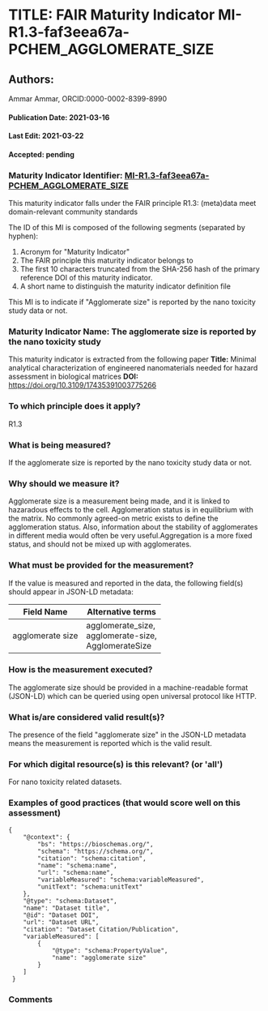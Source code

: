 # TITLE: FAIR Maturity Indicator MI-R1.3-faf3eea67a-PCHEM_AGGLOMERATE_SIZE

## Authors: 
Ammar Ammar, ORCID:0000-0002-8399-8990

#### Publication Date: 2021-03-16
#### Last Edit: 2021-03-22
#### Accepted: pending

### Maturity Indicator Identifier: [MI-R1.3-faf3eea67a-PCHEM_AGGLOMERATE_SIZE](https://w3id.org/fair/maturity_indicator/terms/Gen2/MI-R1.3-faf3eea67a-PCHEM_AGGLOMERATE_SIZE)

This maturity indicator falls under the FAIR principle R1.3:
(meta)data meet domain-relevant community standards

The ID of this MI is composed of the following segments (separated by hyphen):
1. Acronym for "Maturity Indicator"
1. The FAIR principle this maturity indicator belongs to
1. The first 10 characters truncated from the SHA-256 hash of the primary reference DOI of this maturity indicator.
1. A short name to distinguish the maturity indicator definition file

This MI is to indicate if "Agglomerate size" is reported by the nano toxicity study data or not.

### Maturity Indicator Name:  The agglomerate size is reported by the nano toxicity study

This maturity indicator is extracted from the following paper 
**Title:** Minimal analytical characterization of engineered nanomaterials needed for hazard assessment in biological matrices
**DOI:** https://doi.org/10.3109/17435391003775266

### To which principle does it apply?  
R1.3

### What is being measured?
If the agglomerate size is reported by the nano toxicity study data or not.

### Why should we measure it?
Agglomerate size is a measurement being made,
and it is linked to hazaradous effects to the cell. Agglomeration status is in equilibrium with the matrix.
No commonly agreed-on metric exists to define the agglomeration status. Also, information about the stability of
agglomerates in different media would often be very useful.Aggregation is a more fixed status, and should not be
mixed up with agglomerates.

### What must be provided for the measurement?
If the value is measured and reported in the data, the following field(s) should appear in JSON-LD metadata: 

| Field Name         | Alternative terms                                          |
| ------------------ | ---------------------------------------------------------- |
| agglomerate size   | agglomerate_size,<br>agglomerate-size,<br>AgglomerateSize  |

### How is the measurement executed?
The agglomerate size should be provided in a machine-readable format (JSON-LD) which can be queried using open universal protocol like HTTP.

### What is/are considered valid result(s)?
The presence of the field "agglomerate size" in the JSON-LD metadata means the measurement is reported which is the valid result.

### For which digital resource(s) is this relevant? (or 'all')
For nano toxicity related datasets.  

### Examples of good practices (that would score well on this assessment)
```{json}
{
 	"@context": {
 		"bs": "https://bioschemas.org/",
 		"schema": "https://schema.org/",
 		"citation": "schema:citation",
 		"name": "schema:name",
 		"url": "schema:name",
 		"variableMeasured": "schema:variableMeasured",
 		"unitText": "schema:unitText"
 	},
 	"@type": "schema:Dataset",
 	"name": "Dataset title",
 	"@id": "Dataset DOI",
 	"url": "Dataset URL",
 	"citation": "Dataset Citation/Publication",
 	"variableMeasured": [
 		{
 			"@type": "schema:PropertyValue",
 			"name": "agglomerate size"
 		}
 	]
 }
```

### Comments


